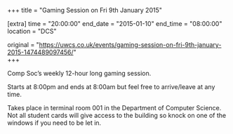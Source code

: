+++
title = "Gaming Session on Fri 9th January 2015"

[extra]
time = "20:00:00"
end_date = "2015-01-10"
end_time = "08:00:00"
location = "DCS"

original = "https://uwcs.co.uk/events/gaming-session-on-fri-9th-january-2015-1474489097456/"    
+++

Comp Soc’s weekly 12-hour long gaming session.

Starts at 8:00pm and ends at 8:00am but feel free to arrive/leave at any time.

Takes place in terminal room 001 in the Department of Computer Science. Not all student cards will give access to the building so knock on one of the windows if you need to be let in.

